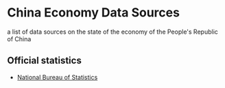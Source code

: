 # China Economy Data Sources
a list of data sources on the state of the economy of the People's Republic of China

## Official statistics

- [National Bureau of Statistics](http://www.stats.gov.cn/)
